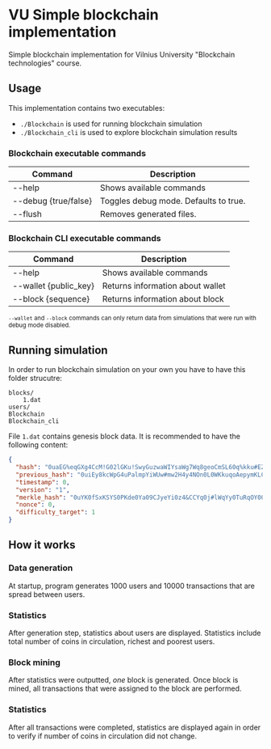 # VU Simple blockchain implementation

Simple blockchain implementation for Vilnius University "Blockchain technologies" course.

## Usage

This implementation contains two executables:
- `./Blockchain` is used for running blockchain simulation
- `./Blockchain_cli` is used to explore blockchain simulation results

### Blockchain executable commands

| Command               | Description                           |
|-----------------------|---------------------------------------|
| --help                | Shows available commands              |
| --debug {true/false}  | Toggles debug mode. Defaults to true. |
| --flush               | Removes generated files.              |

### Blockchain CLI executable commands

| Command               | Description                      |
|-----------------------|----------------------------------|
| --help                | Shows available commands         |
| --wallet {public_key} | Returns information about wallet |
| --block {sequence}    | Returns information about block  |
<small>`--wallet` and `--block` commands can only return data from simulations that were run with debug mode disabled.</small>

## Running simulation

In order to run blockchain simulation on your own you have to have this folder strucutre:
```
blocks/
    1.dat
users/
Blockchain
Blockchain_cli
```

File `1.dat` contains genesis block data. It is recommended to have the following content:
```json
{
  "hash": "0uaEG%eqGXg4CcM!G02lGKu!SwyGuzwaWIYsaWg7Wq8geoCmSL60q%kku#EZmGSM",
  "previous_hash": "0uiEy8kcWpG4uPalmpYiWUw#mw2H4y4NOn0L0WKkuqoAepymKLCpKxYK8!seqUAH",
  "timestamp": 0,
  "version": "1",
  "merkle_hash": "0uYK0fSxKSYS0PKde0Ya09CJyeYi0z4&CCYq0j#lWqYy0TuRqOY00Dm74#Y80$et",
  "nonce": 0,
  "difficulty_target": 1
}
```

## How it works

### Data generation

At startup, program generates 1000 users and 10000 transactions that are spread between users.

### Statistics

After generation step, statistics about users are displayed. Statistics include total number of coins in circulation, richest and poorest users.

### Block mining
After statistics were outputted, *one* block is generated. Once block is mined, all transactions that were assigned to the block are performed.

### Statistics

After all transactions were completed, statistics are displayed again in order to verify if number of coins in circulation did not change.